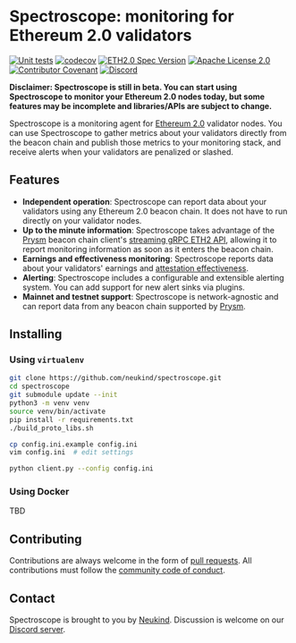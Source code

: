 # Spectroscope: monitoring for Ethereum 2.0 validators

[![Unit tests](https://github.com/neukind/spectroscope/workflows/test/badge.svg?branch=main)](https://github.com/neukind/spectroscope/actions?query=workflow%3Atest)
[![codecov](https://codecov.io/gh/neukind/spectroscope/branch/main/graph/badge.svg?token=XC5H183B2G)](https://codecov.io/gh/neukind/spectroscope)
[![ETH2.0 Spec Version](https://img.shields.io/badge/ETH2.0%20Spec%20Version-v1.0.0-blue.svg)](https://github.com/ethereum/eth2.0-specs/tree/v1.0.0)
[![Apache License 2.0](https://img.shields.io/github/license/neukind/spectroscope)](https://github.com/neukind/spectroscope/blob/main/LICENSE)
[![Contributor Covenant](https://img.shields.io/badge/Contributor%20Covenant-v2.0%20adopted-ff69b4.svg)](CODE_OF_CONDUCT.md)
[![Discord](https://img.shields.io/discord/737753271380475965)](https://discord.gg/6vYf9Z4Zuf)

**Disclaimer: Spectroscope is still in beta. You can start using Spectroscope to monitor your Ethereum 2.0 nodes today, but some features may be incomplete and libraries/APIs are subject to change.**

Spectroscope is a monitoring agent for [Ethereum 2.0](https://ethereum.org/en/eth2/) validator nodes. You can use Spectroscope to gather metrics about your validators directly from the beacon chain and publish those metrics to your monitoring stack, and receive alerts when your validators are penalized or slashed.

## Features

- **Independent operation**: Spectroscope can report data about your validators using any Ethereum 2.0 beacon chain. It does not have to run directly on your validator nodes.
- **Up to the minute information**: Spectroscope takes advantage of the [Prysm](https://github.com/prysmaticlabs/prysm) beacon chain client's [streaming gRPC ETH2 API](https://github.com/prysmaticlabs/ethereumapis), allowing it to report monitoring information as soon as it enters the beacon chain.
- **Earnings and effectiveness monitoring**: Spectroscope reports data about your validators' earnings and [attestation effectiveness](https://www.attestant.io/posts/defining-attestation-effectiveness/).
- **Alerting**: Spectroscope includes a configurable and extensible alerting system. You can add support for new alert sinks via plugins.
- **Mainnet and testnet support**: Spectroscope is network-agnostic and can report data from any beacon chain supported by [Prysm](https://github.com/prysmaticlabs/prysm).

## Installing

### Using `virtualenv`

```bash
git clone https://github.com/neukind/spectroscope.git
cd spectroscope
git submodule update --init
python3 -m venv venv
source venv/bin/activate
pip install -r requirements.txt
./build_proto_libs.sh

cp config.ini.example config.ini
vim config.ini  # edit settings

python client.py --config config.ini
```

### Using Docker

TBD

## Contributing

Contributions are always welcome in the form of [pull requests](https://github.com/neukind/spectroscope/pulls). All contributions must follow the [community code of conduct](CODE_OF_CONDUCT.md).

## Contact

Spectroscope is brought to you by [Neukind](https://www.neukind.com/). Discussion is welcome on our [Discord server](https://discord.gg/6vYf9Z4Zuf).
